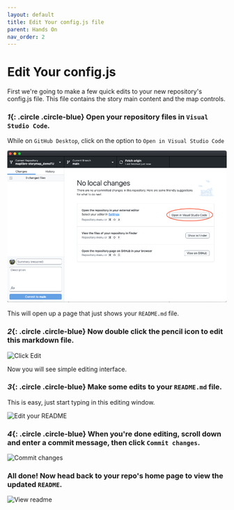 ```yaml
---
layout: default
title: Edit Your config.js file
parent: Hands On
nav_order: 2
---
```

# Edit Your config.js
First we're going to make a few quick edits to your new repository's config.js file. This file contains the story main content and the map controls.

### *1*{: .circle .circle-blue} Open your repository files in `Visual Studio Code`.

While on `GitHub Desktop`, click on the option to `Open in Visual Studio Code`


![Open on Visual Studio Code](../img/config0.png)  

This will open up a page that just shows your `README.md` file.

### *2*{: .circle .circle-blue} Now double click the pencil icon to edit this markdown file.  


![Click Edit](../img/readme2.png)    

Now you will see simple editing interface.

### *3*{: .circle .circle-blue} Make some edits to your `README.md` file.  
This is easy, just start typing in this editing window.

![Edit your README](../img/readme3.png)

### *4*{: .circle .circle-blue} When you're done editing, scroll down and enter a commit   message, then click `Commit changes`.  


![Commit changes](../img/readme4.png)

### All done! Now head back to your repo's home page to view the updated `README`.  


![View readme](../img/readme5.png)
